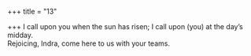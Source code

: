 +++
title = "13"

+++
I call upon you when the sun has risen; I call upon (you) at the day’s  midday.  
Rejoicing, Indra, come here to us with your teams. 